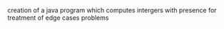 creation of a java program which computes intergers with presence for treatment of edge cases problems 
